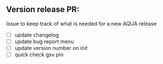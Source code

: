 ## Version release PR:

Issue to keep track of what is needed for a new AQUA release

- [ ] update changelog
- [ ] update bug report menu
- [ ] update version number on init
- [ ] quick check gsv pin
